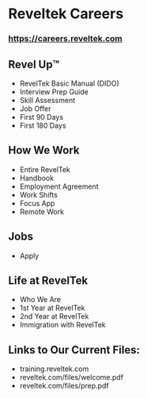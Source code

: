 # Reveltek Careers

### https://careers.reveltek.com

## Revel Up™️
* RevelTek Basic Manual (DIDO)
* Interview Prep Guide
* Skill Assessment
* Job Offer
* First 90 Days
* First 180 Days

## How We Work
* Entire RevelTek 
* Handbook
* Employment Agreement
* Work Shifts
* Focus App
* Remote Work

## Jobs
* Apply

## Life at RevelTek
* Who We Are
* 1st Year at RevelTek
* 2nd Year at RevelTek
* Immigration with RevelTek

## Links to Our Current Files:
* training.reveltek.com
* reveltek.com/files/welcome.pdf
* reveltek.com/files/prep.pdf
